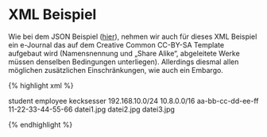 # XML Beispiel

Wie bei dem JSON Beispiel ([hier](json.markdown)), nehmen wir auch für dieses XML Beispiel ein e-Journal das auf dem Creative Common CC-BY-SA Template aufgebaut wird (Namensnennung und „Share Alike“, abgeleitete Werke müssen denselben Bedingungen unterliegen).
Allerdings diesmal allen möglichen zusätzlichen Einschränkungen, wie auch ein Embargo.

{% highlight xml %}

<?xml version="1.0" ?>
<libRML version="0.2">
    <!-- This XML is created using the LibRML Python code -->
    <item id="doi:10.1371/journal.pbio.0020447" tenant="http://www.slub-dresden.de" mention="true" sharealike="true" usageguide="https://nutzungshinweis.slub-dresden.de/il-ma/1.0/" template="CCBYSA-V1">
        <action type="displaymetadata" permission="true"/>
        <action type="index" permission="true"/>
        <action type="read" permission="true">
            <restriction type="date" fromdate="2025-02-11"/>
        </action>
        <action type="print" permission="true">
            <restriction type="date" fromdate="2025-02-11"/>
            <restriction type="quality" maxresolution="300"/>
        </action>
        <action type="print" permission="true">
            <restriction type="date" fromdate="2030-02-11"/>
            <restriction type="quality" maxresolution="1200"/>
        </action>
        <action type="lend" permission="true">
            <restriction type="date" fromdate="2025-02-11"/>
            <restriction type="group">
                <group>student</group>
                <group>employee</group>
                <group>kecksesser</group>
            </restriction>
            <restriction type="count" count="3"/>
            <restriction type="concurrent" sessions="5"/>
            <restriction type="location" inside="in" outside="out">
                <subnet>192.168.10.0/24</subnet>
                <subnet>10.8.0.0/16</subnet>
                <machine>aa-bb-cc-dd-ee-ff</machine>
                <machine>11-22-33-44-55-66</machine>
            </restriction>
        </action>
        <action type="download" permission="true">
            <restriction type="commercialuse" noncommercialuse="true"/>
            <restriction type="quality" maxbitrate="256"/>
            <restriction type="date" fromdate="2025-02-11"/>
            <restriction type="parts">
                <part>datei1.jpg</part>
                <part>datei2.jpg</part>
                <part>datei3.jpg</part>
            </restriction>
            <restriction type="watermark" watermarkvalue="Keks Watermark"/>
            <restriction type="duration" duration="432000"/>
        </action>
    </item>
</libRML>

{% endhighlight %}
